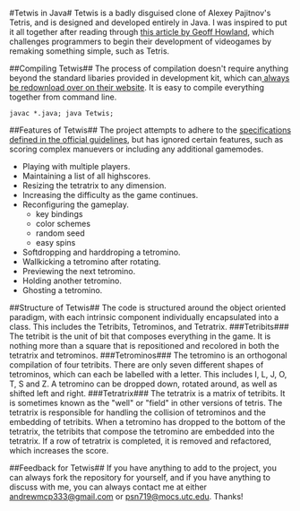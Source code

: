 #Tetwis in Java#
Tetwis is a badly disguised clone of Alexey Pajitnov's Tetris, and is designed and developed entirely in Java. I was inspired to put it all together after reading through [this article by Geoff Howland][0], which challenges programmers to begin their development of videogames by remaking something simple, such as Tetris.

##Compiling Tetwis##
The process of compilation doesn't require anything beyond the standard libaries provided in development kit, which can[ always be redownload over on their website][2]. It is easy to compile everything together from command line.

`javac *.java; java Tetwis;`

##Features of Tetwis##
The project attempts to adhere to the [specifications defined in the official guidelines][1], but has ignored certain features, such as scoring complex manuevers or including any additional gamemodes.

  - Playing with multiple players.
  - Maintaining a list of all highscores.
  - Resizing the tetratrix to any dimension.
  - Increasing the difficulty as the game continues.
  - Reconfiguring the gameplay.
    - key bindings
    - color schemes
    - random seed
    - easy spins
  - Softdropping and harddroping a tetromino.
  - Wallkicking a tetromino after rotating.
  - Previewing the next tetromino.
  - Holding another tetromino.
  - Ghosting a tetromino.

##Structure of Tetwis##
The code is structured around the object oriented paradigm, with each intrinsic component individually encapsulated into a class. This includes the Tetribits, Tetrominos, and Tetratrix.
###Tetribits###
The tetribit is the unit of bit that composes everything in the game. It is nothing more than a square that is repositioned and recolored in both the tetratrix and tetrominos.
###Tetrominos###
The tetromino is an orthogonal compilation of four tetribits. There are only seven different shapes of tetrominos, which can each be labelled with a letter. This includes I, L, J, O, T, S and Z. A tetromino can be dropped down, rotated around, as well as shifted left and right.
###Tetratrix###
The tetratrix is a matrix of tetribits. It is sometimes known as the "well" or "field" in other versions of tetris. The tetratrix is responsible for handling the collision of tetrominos and the embedding of tetribits. When a tetromino has dropped to the bottom of the tetratrix, the tetribits that compose the tetromino are embedded into the tetratrix. If a row of tetratrix is completed, it is removed and refactored, which increases the score.

##Feedback for Tetwis##
If you have anything to add to the project, you can always fork the repository for yourself, and if you have anything to discuss with me, you can always contact me at either andrewmcp333@gmail.com or psn719@mocs.utc.edu. Thanks!

[0]: http://web.archive.org/web/20051104034215/http://www.lupinegames.com/articles/path_to_dev.html
[1]: http://tetris.wikia.com/wiki/Tetris_Guideline
[2]: http://www.oracle.com/technetwork/java/javase/downloads/index.html